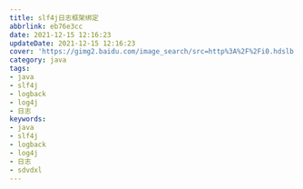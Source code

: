 ```yaml
---
title: slf4j日志框架绑定
abbrlink: eb76e3cc
date: 2021-12-15 12:16:23
updateDate: 2021-12-15 12:16:23
cover: 'https://gimg2.baidu.com/image_search/src=http%3A%2F%2Fi0.hdslb.com%2Fbfs%2Farticle%2F7a6a54aadd5ae297a477a4a735af5d9d02195a70.png&refer=http%3A%2F%2Fi0.hdslb.com&app=2002&size=f9999,10000&q=a80&n=0&g=0n&fmt=jpeg?sec=1642134847&t=80f67acace835cf35e943caa641939b6'
category: java
tags:
- java
- slf4j
- logback
- log4j
- 日志
keywords:
- java
- slf4j
- logback
- log4j
- 日志
- sdvdxl
---
```

